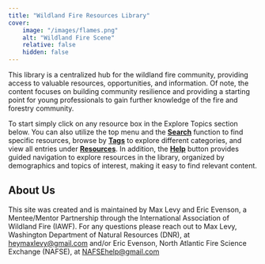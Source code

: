 ```yaml
---
title: "Wildland Fire Resources Library"
cover:
    image: "/images/flames.png"
    alt: "Wildland Fire Scene"
    relative: false
    hidden: false
---
```


This library is a centralized hub for the wildland fire community, providing access to valuable resources, opportunities, and information. Of note, the content focuses on building community resilience and providing a starting point for young professionals to gain further knowledge of the fire and forestry community.

To start simply click on any resource box in the Explore Topics section below. You can also utilize the top menu and the [**Search**](/search/) function to find specific resources, browse by [**Tags**](/tags/) to explore different categories, and view all entries under [**Resources**](/posts/). In addition, the [**Help**](/help) button provides guided navigation to explore resources in the library, organized by demographics and topics of interest, making it easy to find relevant content.

<!--more-->

## About Us
This site was created and is maintained by Max Levy and Eric Evenson, a Mentee/Mentor Partnership through the International Association of Wildland Fire (IAWF). For any questions please reach out to Max Levy, Washington Department of Natural Resources (DNR), at heymaxlevy@gmail.com and/or Eric Evenson, North Atlantic Fire Science Exchange (NAFSE), at NAFSEhelp@gmail.com